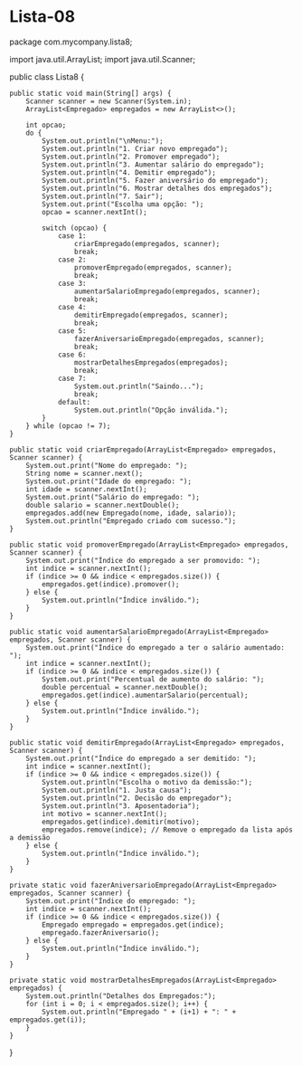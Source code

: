 # Lista-08
package com.mycompany.lista8;

import java.util.ArrayList;
import java.util.Scanner;

public class Lista8 {

    public static void main(String[] args) {
        Scanner scanner = new Scanner(System.in);
        ArrayList<Empregado> empregados = new ArrayList<>();

        int opcao;
        do {
            System.out.println("\nMenu:");
            System.out.println("1. Criar novo empregado");
            System.out.println("2. Promover empregado");
            System.out.println("3. Aumentar salário do empregado");
            System.out.println("4. Demitir empregado");
            System.out.println("5. Fazer aniversário do empregado");
            System.out.println("6. Mostrar detalhes dos empregados");
            System.out.println("7. Sair");
            System.out.print("Escolha uma opção: ");
            opcao = scanner.nextInt();

            switch (opcao) {
                case 1:
                    criarEmpregado(empregados, scanner);
                    break;
                case 2:
                    promoverEmpregado(empregados, scanner);
                    break;
                case 3:
                    aumentarSalarioEmpregado(empregados, scanner);
                    break;
                case 4:
                    demitirEmpregado(empregados, scanner);
                    break;
                case 5:
                    fazerAniversarioEmpregado(empregados, scanner);
                    break;
                case 6:
                    mostrarDetalhesEmpregados(empregados);
                    break;
                case 7:
                    System.out.println("Saindo...");
                    break;
                default:
                    System.out.println("Opção inválida.");
            }
        } while (opcao != 7);
    }

    public static void criarEmpregado(ArrayList<Empregado> empregados, Scanner scanner) {
        System.out.print("Nome do empregado: ");
        String nome = scanner.next();
        System.out.print("Idade do empregado: ");
        int idade = scanner.nextInt();
        System.out.print("Salário do empregado: ");
        double salario = scanner.nextDouble();
        empregados.add(new Empregado(nome, idade, salario));
        System.out.println("Empregado criado com sucesso.");
    }

    public static void promoverEmpregado(ArrayList<Empregado> empregados, Scanner scanner) {
        System.out.print("Índice do empregado a ser promovido: ");
        int indice = scanner.nextInt();
        if (indice >= 0 && indice < empregados.size()) {
            empregados.get(indice).promover();
        } else {
            System.out.println("Índice inválido.");
        }
    }

    public static void aumentarSalarioEmpregado(ArrayList<Empregado> empregados, Scanner scanner) {
        System.out.print("Índice do empregado a ter o salário aumentado: ");
        int indice = scanner.nextInt();
        if (indice >= 0 && indice < empregados.size()) {
            System.out.print("Percentual de aumento do salário: ");
            double percentual = scanner.nextDouble();
            empregados.get(indice).aumentarSalario(percentual);
        } else {
            System.out.println("Índice inválido.");
        }
    }

    public static void demitirEmpregado(ArrayList<Empregado> empregados, Scanner scanner) {
        System.out.print("Índice do empregado a ser demitido: ");
        int indice = scanner.nextInt();
        if (indice >= 0 && indice < empregados.size()) {
            System.out.println("Escolha o motivo da demissão:");
            System.out.println("1. Justa causa");
            System.out.println("2. Decisão do empregador");
            System.out.println("3. Aposentadoria");
            int motivo = scanner.nextInt();
            empregados.get(indice).demitir(motivo);
            empregados.remove(indice); // Remove o empregado da lista após a demissão
        } else {
            System.out.println("Índice inválido.");
        }
    }

    private static void fazerAniversarioEmpregado(ArrayList<Empregado> empregados, Scanner scanner) {
        System.out.print("Índice do empregado: ");
        int indice = scanner.nextInt();
        if (indice >= 0 && indice < empregados.size()) {
            Empregado empregado = empregados.get(indice);
            empregado.fazerAniversario();
        } else {
            System.out.println("Índice inválido.");
        }
    }

    private static void mostrarDetalhesEmpregados(ArrayList<Empregado> empregados) {
        System.out.println("Detalhes dos Empregados:");
        for (int i = 0; i < empregados.size(); i++) {
            System.out.println("Empregado " + (i+1) + ": " + empregados.get(i));
        }
    }
}
